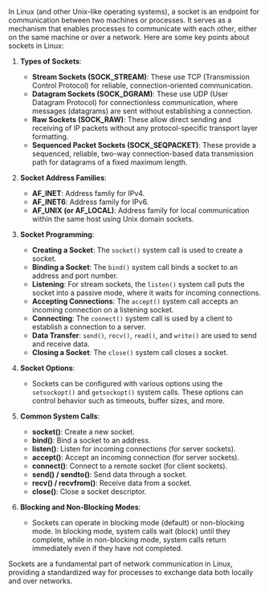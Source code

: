 In Linux (and other Unix-like operating systems), a socket is an endpoint for communication between two machines or processes. It serves as a mechanism that enables processes to communicate with each other, either on the same machine or over a network. Here are some key points about sockets in Linux:

1. **Types of Sockets**:
    - **Stream Sockets (SOCK_STREAM)**: These use TCP (Transmission Control Protocol) for reliable, connection-oriented communication.
    - **Datagram Sockets (SOCK_DGRAM)**: These use UDP (User Datagram Protocol) for connectionless communication, where messages (datagrams) are sent without establishing a connection.
    - **Raw Sockets (SOCK_RAW)**: These allow direct sending and receiving of IP packets without any protocol-specific transport layer formatting.
    - **Sequenced Packet Sockets (SOCK_SEQPACKET)**: These provide a sequenced, reliable, two-way connection-based data transmission path for datagrams of a fixed maximum length.

2. **Socket Address Families**:
    - **AF_INET**: Address family for IPv4.
    - **AF_INET6**: Address family for IPv6.
    - **AF_UNIX (or AF_LOCAL)**: Address family for local communication within the same host using Unix domain sockets.

3. **Socket Programming**:
    - **Creating a Socket**: The `socket()` system call is used to create a socket.
    - **Binding a Socket**: The `bind()` system call binds a socket to an address and port number.
    - **Listening**: For stream sockets, the `listen()` system call puts the socket into a passive mode, where it waits for incoming connections.
    - **Accepting Connections**: The `accept()` system call accepts an incoming connection on a listening socket.
    - **Connecting**: The `connect()` system call is used by a client to establish a connection to a server.
    - **Data Transfer**: `send()`, `recv()`, `read()`, and `write()` are used to send and receive data.
    - **Closing a Socket**: The `close()` system call closes a socket.

4. **Socket Options**:
    - Sockets can be configured with various options using the `setsockopt()` and `getsockopt()` system calls. These options can control behavior such as timeouts, buffer sizes, and more.

5. **Common System Calls**:
    - **socket()**: Create a new socket.
    - **bind()**: Bind a socket to an address.
    - **listen()**: Listen for incoming connections (for server sockets).
    - **accept()**: Accept an incoming connection (for server sockets).
    - **connect()**: Connect to a remote socket (for client sockets).
    - **send() / sendto()**: Send data through a socket.
    - **recv() / recvfrom()**: Receive data from a socket.
    - **close()**: Close a socket descriptor.

6. **Blocking and Non-Blocking Modes**:
    - Sockets can operate in blocking mode (default) or non-blocking mode. In blocking mode, system calls wait (block) until they complete, while in non-blocking mode, system calls return immediately even if they have not completed.

Sockets are a fundamental part of network communication in Linux, providing a standardized way for processes to exchange data both locally and over networks.